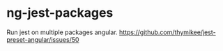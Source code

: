 # ng-jest-packages

Run jest on multiple packages angular. 
https://github.com/thymikee/jest-preset-angular/issues/50
